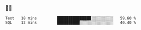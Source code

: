 ### 👨‍💻

<!--START_SECTION:waka-->

```text
Text   18 mins         ███████████████░░░░░░░░░░   59.60 %
SQL    12 mins         ██████████░░░░░░░░░░░░░░░   40.40 %
```

<!--END_SECTION:waka-->
